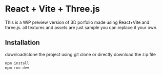 # React + Vite + Three.js

This is a WiP preview version of 3D porfolio made using React+Vite and three.js. all textures and assets are just sample you can replace it your own.

## Installation

download/clone the project using git clone or directly download the zip file

```bash
npm install
npm run dev
```
